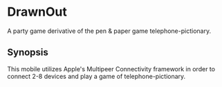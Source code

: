 # DrawnOut
A party game derivative of the pen &amp; paper game telephone-pictionary.

## Synopsis

This mobile utilizes Apple's Multipeer Connectivity framework in order to connect 2-8 devices and play a game of telephone-pictionary.

